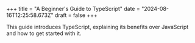 +++
title = "A Beginner's Guide to TypeScript"
date = "2024-08-16T12:25:58.673Z"
draft = false
+++

  This guide introduces TypeScript, explaining its benefits over JavaScript and how to get started with it.
        